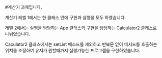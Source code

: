 #계산기 과제입니다.

계산기 레벨 1에서는 한 클래스 안에 구현과 실행을 모두 하였습니다.

레벨 2에서는 실행을 담당하는 App 클래스와 구현을 담당하는 Calculator2 클래스로 나뉘었습니다.

Caculator2 클래스에서는 setList 메소드를 제외하고 반복문 없이 메서드를 호출하는 위치를 조정하여 유저가 원할때까지 실행가능한 프로그램을 구현하였습니다.
